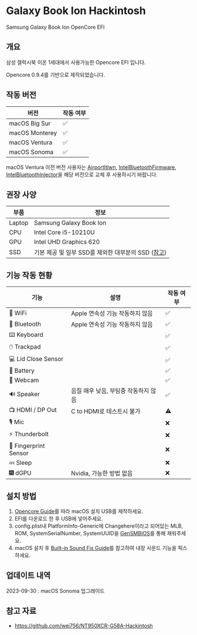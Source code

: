 # Galaxy Book Ion Hackintosh
 Samsung Galaxy Book Ion OpenCore EFI

## 개요
삼성 갤럭시북 이온 1세대에서 사용가능한 Opencore EFI 입니다.

Opencore 0.9.4를 기반으로 제작되었습니다.

## 작동 버전
| 버전 | 작동 여부 |
|--------------------|-----|
| macOS Big Sur | ✅ |
| macOS Monterey | ✅ |
| macOS Ventura | ✅ |
| macOS Sonoma | ✅ |

macOS Ventura 이전 버전 사용자는 [AirportItlwn](https://github.com/OpenIntelWireless/itlwm/releases/latest), [IntelBluetoothFirmware](https://github.com/OpenIntelWireless/IntelBluetoothFirmware/releases/latest), [IntelBluetoothInjector](https://github.com/OpenIntelWireless/IntelBluetoothFirmware/releases/latest)을 해당 버전으로 교체 후 사용하시기 바랍니다.

## 권장 사양
| 부품 | 정보 |
|---------------|----|
| Laptop        | Samsung Galaxy Book Ion |
| CPU           | Intel Core i5-10210U |
| GPU           | Intel UHD Graphics 620 |
| SSD           | 기본 제공 및 일부 SSD를 제외한 대부분의 SSD ([참고](https://dortania.github.io/Anti-Hackintosh-Buyers-Guide/Storage.html)) |

## 기능 작동 현황
| 기능 | 설명 | 작동 여부 |
|--------------------|-------------|---------------|
| 🛜 WiFi             | Apple 연속성 기능 작동하지 않음 | ✅ |
| 🔵 Bluetooth        | Apple 연속성 기능 작동하지 않음 | ✅ |
| ⌨️ Keyboard         | | ✅ |
| 🖱️ Trackpad         | | ✅ |
| 💻 Lid Close Sensor | | ✅ |
| 🔋 Battery          | | ✅ |
| 📸 Webcam           | | ✅ |
| 🔊 Speaker          | 음질 매우 낮음, 부팅중 작동하지 않음 | ✅ |
| 📺 HDMI / DP Out    | C to HDMI로 테스트시 불가 | ⚠️ |
| 🎙️ Mic              | | ❌ |
| ⚡ Thunderbolt       | | ❌ |
| 🧬 Fingerprint Sensor | | ❌ |
| 💤 Sleep            | | ❌ |
| 🎆 dGPU             | Nvidia, 가능한 방법 없음 | ❌ |

## 설치 방법
1. [Opencore Guide](https://dortania.github.io/OpenCore-Install-Guide/installer-guide/winblows-install.html)를 따라 macOS 설치 USB를 제작하세요.
2. EFI를 다운로드 한 후 USB에 넣어주세요.
3. config.plist내 PlatformInfo-Generic에 Changehere이라고 되어있는 MLB, ROM, SystemSerialNumber, SystemUUID을 [GenSMBIOS](https://github.com/corpnewt/GenSMBIOS)를 통해 채워주세요.
4. macOS 설치 후 [Built-in Sound Fix Guide](./Audio%20patch)를 참고하여 내장 사운드 기능을 픽스하세요.

## 업데이트 내역
2023-09-30 : macOS Sonoma 업그레이드

## 참고 자료
- https://github.com/wei756/NT950XCR-G58A-Hackintosh
